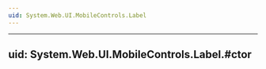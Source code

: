 ```yaml
---
uid: System.Web.UI.MobileControls.Label
---
```


---
uid: System.Web.UI.MobileControls.Label.#ctor
---
